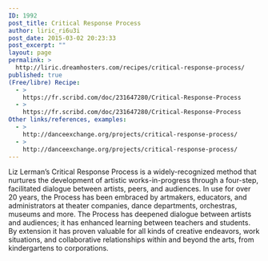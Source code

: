 ```yaml
---
ID: 1992
post_title: Critical Response Process
author: liric_ri6u3i
post_date: 2015-03-02 20:23:33
post_excerpt: ""
layout: page
permalink: >
  http://liric.dreamhosters.com/recipes/critical-response-process/
published: true
(Free/libre) Recipe:
  - >
    https://fr.scribd.com/doc/231647280/Critical-Response-Process
  - >
    https://fr.scribd.com/doc/231647280/Critical-Response-Process
Other links/references, examples:
  - >
    http://danceexchange.org/projects/critical-response-process/
  - >
    http://danceexchange.org/projects/critical-response-process/
---
```

Liz Lerman’s Critical Response Process is a widely-recognized method that nurtures the development of artistic works-in-progress through a four-step, facilitated dialogue between artists, peers, and audiences. In use for over 20 years, the Process has been embraced by artmakers, educators, and administrators at theater companies, dance departments, orchestras, museums and more. The Process has deepened dialogue between artists and audiences; it has enhanced learning between teachers and students. By extension it has proven valuable for all kinds of creative endeavors, work situations, and collaborative relationships within and beyond the arts, from kindergartens to corporations.